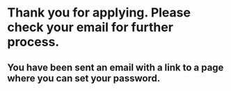 <h1>Thank you for applying. Please check your email for further process.</h1>
<h2>You have been sent an email with a link to a page where you can set your password.</h2>

